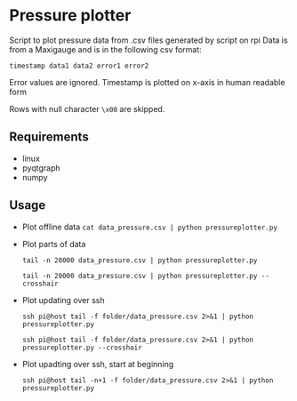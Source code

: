 Pressure plotter
================
Script to plot pressure data from .csv files generated by script on rpi
Data is from a Maxigauge and is in the following csv format:

    timestamp data1 data2 error1 error2

Error values are ignored. Timestamp is plotted on x-axis in human readable form

Rows with null character `\x00` are skipped.


Requirements
------------
* linux
* pyqtgraph
* numpy

Usage
-----
- Plot offline data `cat data_pressure.csv | python pressureplotter.py`


- Plot parts of data

    `tail -n 20000 data_pressure.csv | python pressureplotter.py`
    
    `tail -n 20000 data_pressure.csv | python pressureplotter.py --crosshair`

- Plot updating over ssh

    `ssh pi@host tail -f folder/data_pressure.csv 2>&1 | python pressureplotter.py`
    
    `ssh pi@host tail -f folder/data_pressure.csv 2>&1 | python pressureplotter.py --crosshair`

- Plot upadting over ssh, start at beginning

    `ssh pi@host tail -n+1 -f folder/data_pressure.csv 2>&1 | python pressureplotter.py`

